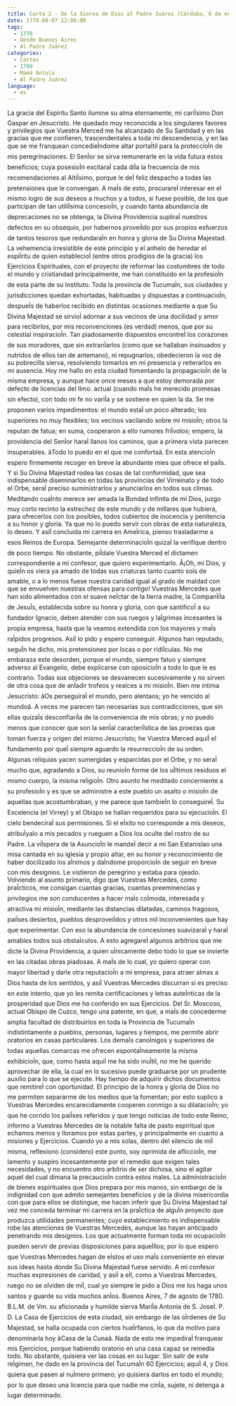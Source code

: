 ```yaml
---
title: Carta 2 - De la Sierva de Dios al Padre Juárez (Córdoba, 6 de enero de 1778).
date: 1778-08-07 12:00:00
tags:
  - 1778
  - Desde Buenos Aires
  - Al Padre Juárez
categories:
  - Cartas
  - 1780
  - Mamá Antula
  - Al Padre Juárez
language:
  - es
---
```


La gracia del Espíritu Santo ilumine su alma eternamente, mi cariÌsimo Don Gaspar en Jesucristo. He quedado muy reconocida a los singulares favores y privilegios que Vuestra Merced me ha alcanzado de Su Santidad y en las gracias que me confieren, trascendentales a toda mi descendencia, y en las que se me franquean concedieÌndome altar portaÌtil para la proteccioÌn de mis peregrinaciones. El SenÌor se sirva remunerarle en la vida futura estos beneficios; cuya posesioÌn excitaraÌ cada diÌa la frecuencia de mis recomendaciones al AltiÌsimo, porque le deÌ feliz despacho a todas las pretensiones que le convengan. A maÌs de esto, procurareÌ interesar en el mismo logro de sus deseos a muchos y a todos, si fuese posible, de los que participan de tan utiliÌsima concesioÌn, y cuando tanta abundancia de deprecaciones no se obtenga, la Divina Providencia supliraÌ nuestros defectos en su obsequio, por habernos proveiÌdo por sus propios esfuerzos de tantos tesoros que redundaraÌn en honra y gloria de Su Divina Majestad.
La vehemencia irresistible de este principio y el anhelo de heredar el espiÌritu de quien establecioÌ (entre otros prodigios de la gracia) los Ejercicios Espirituales, con el proyecto de reformar las costumbres de todo el mundo y cristiandad principalmente, me han constituido en la profesioÌn de esta parte de su Instituto.
Toda la provincia de TucumaÌn, sus ciudades y jurisdicciones quedan exhortadas, habituadas y dispuestas a continuacioÌn, despueÌs de haberlos recibido en distintas ocasiones mediante a que Su Divina Majestad se sirvioÌ adornar a sus vecinos de una docilidad y amor para recibirlos, por mis reconvenciones (es verdad) menos, que por su celestial inspiracioÌn. Tan piadosamente dispuestos encontreÌ los corazones de sus moradores, que sin extranÌarlos (como que se hallaban insinuados y nutridos de ellos tan de antemano), ni repugnarlos, obedecieron la voz de su pobrecilla sierva, resolviendo tomarlos en mi presencia y reiterarlos en mi ausencia.
Hoy me hallo en esta ciudad fomentando la propagacioÌn de la misma empresa, y aunque hace once meses a que estoy demorada por defecto de licencias del Ilmo. actual (cuando maÌs he merecido promesas sin efecto), con todo mi fe no variÌa y se sostiene en quien la da. Se me proponen varios impedimentos: el mundo estaÌ un poco alterado; los superiores no muy flexibles; los vecinos vacilando sobre mi misioÌn; otros la reputan de fatua; en suma, cooperaron a ello rumores friÌvolos; empero, la providencia del SenÌor haraÌ llanos los caminos, que a primera vista parecen insuperables. âTodo lo puedo en el que me confortaâ. En esta atencioÌn espero firmemente recoger en breve la abundante mies que ofrece el paiÌs. Y si Su Divina Majestad rodea las cosas de tal conformidad, que sea indispensable diseminarlos en todas las provincias del Virreinato y de todo el Orbe, seraÌ preciso suministrarlos y anunciarlos en todos sus climas.
Meditando cuaÌnto merece ser amada la Bondad infinita de mi Dios, juzgo muy corto recinto la estrechez de este mundo y de millares que hubiera, para ofrecerlos con los posibles, todos cubiertos de inocencia y penitencia a su honor y gloria. Ya que no lo puedo servir con obras de esta naturaleza, lo deseo.
 Y asiÌ concluida mi carrera en AmeÌrica, pienso trasladarme a esos Reinos de Europa. Semejante determinacioÌn quizaÌ la verifique dentro de poco tiempo. No obstante, piÌdale Vuestra Merced el dictamen correspondiente a mi confesor, que quiero experimentarlo. Â¡Oh, mi Dios, y quieÌn os viera ya amado de todas sus criaturas tanto cuanto sois de amable, o a lo menos fuese nuestra caridad igual al grado de maldad con que se envuelven nuestras ofensas para contigo!
Vuestras Mercedes que han sido alimentados con el suave neÌctar de la tierra madre, la CompanÌiÌa de JesuÌs, establecida sobre su honra y gloria, con que santificoÌ a su fundador Ignacio, deben atender con sus ruegos y laÌgrimas incesantes la propia empresa, hasta que la veamos extendida con los mayores y maÌs raÌpidos progresos. AsiÌ lo pido y espero conseguir.
Algunos han reputado, seguÌn he dicho, mis pretensiones por locas o por ridiÌculas. No me embaraza este desorden, porque el mundo, siempre fatuo y siempre adverso al Evangelio, debe explicarse con oposicioÌn a todo lo que le es contrario. Todas sus objeciones se desvanecen sucesivamente y no sirven de otra cosa que de anÌadir trofeos y realces a mi misioÌn. Bien me intima Jesucristo: âOs perseguiraÌ el mundo, pero alentaos; yo he vencido al mundoâ. A veces me parecen tan necesarias sus contradicciones, que sin ellas quizaÌs desconfiariÌa de la conveniencia de mis obras; y no puedo menos que conocer que son la senÌal caracteriÌstica de las proezas que toman fuerza y origen del mismo Jesucristo; he Vuestra Merced aquiÌ el fundamento por queÌ siempre aguardo la resurreccioÌn de su orden. Algunas reliquias yacen sumergidas y esparcidas por el Orbe, y no seraÌ mucho que, agradando a Dios, su reunioÌn forme de los uÌltimos residuos el mismo cuerpo, la misma religioÌn.
Otro asunto he meditado concerniente a su profesioÌn y es que se administre a este pueblo un asalto o misioÌn de aquellas que acostumbraban, y me parece que tambieÌn lo conseguireÌ. Su Excelencia (el Virrey) y el Obispo se hallan requeridos para su ejecucioÌn. El cielo bendeciraÌ sus permisiones. Si el eÌxito no corresponde a mis deseos, atribuÌyalo a mis pecados y rueguen a Dios los oculte del rostro de su Padre.
La viÌspera de la AsuncioÌn le mandeÌ decir a mi San Estanislao una misa cantada en su iglesia y propio altar, en su honor y reconocimiento de haber docilizado los aÌnimos y daÌndome proporcioÌn de seguir en breve con mis designios. Le vistieron de peregrino y estaba para ojeado.
Volviendo al asunto primario, digo que Vuestras Mercedes, como praÌcticos, me consigan cuantas gracias, cuantas preeminencias y privilegios me son conducentes a hacer maÌs coÌmoda, interesada y atractiva mi misioÌn, mediante las distancias dilatadas, caminos fragosos, paiÌses desiertos, pueblos desproveiÌdos y otros mil inconvenientes que hay que experimentar. Con eso la abundancia de concesiones suavizaraÌ y haraÌ amables todos sus obstaÌculos. A esto agregareÌ algunos arbitrios que me dicte la Divina Providencia, a quien uÌnicamente debo todo lo que se invierte en las citadas obras piadosas. A maÌs de lo cual, yo quiero operar con mayor libertad y darle otra reputacioÌn a mi empresa, para atraer almas a Dios hasta de los sentidos, y asiÌ Vuestras Mercedes discurran si es preciso en este intento, que yo les remita certificaciones y letras auteÌnticas de la prosperidad que Dios me ha conferido en sus Ejercicios.
Del Sr. Moscoso, actual Obispo de Cuzco, tengo una patente, en que, a maÌs de concederme amplia facultad de distribuirlos en toda la Provincia de TucumaÌn indistintamente a pueblos, personas, lugares y tiempos, me permite abrir oratorios en casas particulares. Los demaÌs canoÌnigos y superiores de todas aquellas comarcas me ofrecen espontaÌneamente la misma exhibicioÌn, que, como hasta aquiÌ me ha sido inuÌtil, no me he querido aprovechar de ella, la cual en lo sucesivo puede graduarse por un prudente auxilio para lo que se ejecute. Hay tiempo de adquirir dichos documentos que remitireÌ con oportunidad.
El principio de la honra y gloria de Dios no me permiten separarme de los medios que la fomentan; por esto suplico a Vuestras Mercedes encarecidamente cooperen conmigo a su dilatacioÌn; yo que he corrido los paiÌses referidos y que tengo noticias de todo este Reino, informo a Vuestras Mercedes de la notable falta de pasto espiritual que echamos menos y lloramos por estas partes, y principalmente en cuanto a misiones y Ejercicios. Cuando yo a mis solas, dentro del silencio de miÌ misma, reflexiono (considero) este punto, soy oprimida de afliccioÌn, me lamento y suspiro incesantemente por el remedio que exigen tales necesidades, y no encuentro otro arbitrio de ser dichosa, sino el agitar aquel del cual dimana la precaucioÌn contra estos males.
La administracioÌn de bienes espirituales que Dios prepara por mis manos, sin embargo de la indignidad con que admito semejantes beneficios y de la divina misericordia con que para ellos se distingue, me hacen inferir que Su Divina Majestad tal vez me conceda terminar mi carrera en la praÌctica de alguÌn proyecto que produzca utilidades permanentes; cuyo establecimiento es indispensable robe las atenciones de Vuestras Mercedes, aunque las hayan anticipado penetrando mis designios. Los que actualmente forman toda mi ocupacioÌn pueden servir de previas disposiciones para aqueÌllos; por lo que espero que Vuestras Mercedes hagan de eÌstos el uso maÌs conveniente en elevar sus ideas hasta donde Su Divina Majestad fuese servido.
A mi confesor muchas expresiones de caridad, y asiÌ a eÌl, como a Vuestras Mercedes, ruego no se olviden de miÌ, cual yo siempre le pido a Dios me los haga unos santos y guarde su vida muchos anÌos.
Buenos Aires, 7 de agosto de 1780. B.L.M. de Vm. su aficionada y humilde sierva MariÌa Antonia de S. JoseÌ.
P. D. La Casa de Ejercicios de esta ciudad, sin embargo de las oÌrdenes de Su Majestad, se halla ocupada con ciertos hueÌrfanos, lo que da motivo para denominarla hoy âCasa de la Cunaâ. Nada de esto me impediraÌ franquear mis Ejercicios, porque habiendo oratorio en una casa capaz se remedia todo. No obstante, quisiera ver las cosas en su lugar. Sin salir de este reÌgimen, he dado en la provincia del TucumaÌn 60 Ejercicios; aquiÌ 4, y Dios quiera que pasen al nuÌmero primero; yo quisiera darlos en todo el mundo; por lo que deseo una licencia para que nadie me cinÌa, sujete, ni detenga a lugar determinado.
